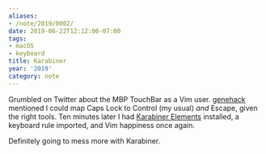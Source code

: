 ```yaml
---
aliases:
- /note/2019/0002/
date: 2019-06-22T12:12:00-07:00
tags:
- macOS
- keyboard
title: Karabiner
year: '2019'
category: note
---
```


Grumbled on Twitter about the MBP TouchBar as a Vim user. [genehack][] mentioned
I could map Caps Lock to Control (my usual) *and* Escape, given the right tools.
Ten minutes later I had [Karabiner Elements][] installed, a keyboard rule imported, and
Vim happiness once again.

[genehack]: https://twitter.com/genehack
[Karabiner Elements]: https://pqrs.org/osx/karabiner/

Definitely going to mess more with Karabiner.
